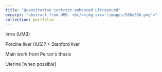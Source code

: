 ```yaml
---
title: "Quantitative contrast-enhanced ultrasound"
excerpt: "abstract from UMB. <br/><img src='/images/500x300.png'>"
collection: portfolio
---
```


Intro (UMB)

Porcine liver (IUS)?
+
Stanford liver

Main work from Peiran's thesis

Uterine [when possible]
